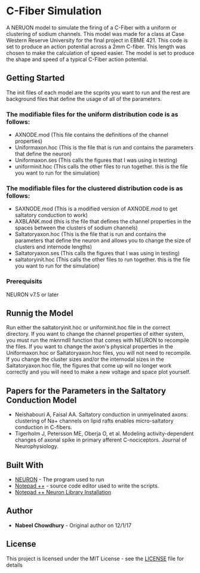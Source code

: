 # C-Fiber Simulation

A NERUON model to simulate the firing of a C-Fiber with a uniform or clustering of sodium channels. This model was made for a class at Case Western Reserve University for the final project in EBME 421. This code is set to produce an action potential across a 2mm C-fiber. This length was chosen to make the calculation of speed easier. The model is set to produce the shape and speed of a typical C-Fiber action potential.

## Getting Started

The init files of each model are the scprits you want to run and the rest are background files that define the usage of all of the parameters.

### The modifiable files for the uniform distribution code is as follows:

* AXNODE.mod (This file contains the definitions of the channel properties)
* Uniformaxon.hoc (This is the file that is run and contains the parameters that define the neuron)
* Uniformaxon.ses (This calls the figures that I was using in testing)
* uniforminit.hoc (This calls the other files to run together. this is the file you want to run for the simulation)

### The modifiable files for the clustered distribution code is as follows:

* SAXNODE.mod (This is a modified version of AXNODE.mod to get saltatory conduction to work)
* AXBLANK.mod (this is the file that defines the channel properties in the spaces between the clusters of sodium channels)
* Saltatoryaxon.hoc (This is the file that is run and contains the parameters that define the neuron and allows you to change the size of clusters and internode lengths)
* Saltatoryaxon.ses (This calls the figures that I was using in testing)
* saltatoryinit.hoc (This calls the other files to run together. this is the file you want to run for the simulation)

### Prerequisits

NEURON v7.5 or later

## Runnig the Model

Run either the saltatoryinit.hoc or uniforminit.hoc file in the correct directory. If you want to change the channel properties of either system, you must run the mknrndll function that comes with NEURON to recompile the files. If you want to change the axon's physical properties in the Uniformaxon.hoc or Saltatoryaxon.hoc files, you will not need to recompile. If you change the cluster sizes and/or the internodal sizes in the Saltatoryaxon.hoc file, the figures that come up will no longer work correctly and you will need to make a new voltage and space plot yourself.

## Papers for the Parameters in the Saltatory Conduction Model

* Neishabouri A, Faisal AA. Saltatory conduction in unmyelinated axons: clustering of Na+ channels on lipid rafts enables micro-saltatory conduction in C-fibers.
* Tigerholm J, Petersson ME, Oberja O, et al. Modeling activity-dependent changes of axonal spike in primary afferent C-nociceptors. Journal of Neurophysiology.

## Built With

* [NEURON](https://www.neuron.yale.edu/neuron/) - The program used to run
* [Notepad ++](https://notepad-plus-plus.org/) - source code editor used to write the scripts. 
* [Notepad ++ Neuron Library Installation](https://www.neuron.yale.edu/phpBB/viewtopic.php?t=1763)

## Author
* **Nabeel Chowdhury** - Original author on 12/1/17

## License

This project is licensed under the MIT License - see the [LICENSE](LICENSE) file for details
